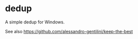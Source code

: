 # dedup
A simple dedup for Windows.

See also https://github.com/alessandro-gentilini/keep-the-best
